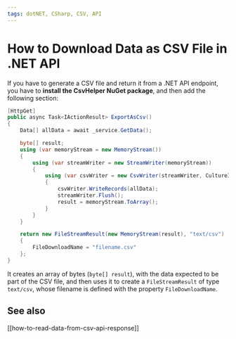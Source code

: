 ```yaml
---
tags: dotNET, CSharp, CSV, API
---
```


# How to Download Data as CSV File in .NET API

If you have to generate a CSV file and return it from a .NET API endpoint, you have to **install the CsvHelper NuGet package**, and then add the following section:

```cs
[HttpGet]
public async Task<IActionResult> ExportAsCsv()
{
    Data[] allData = await _service.GetData();

    byte[] result;
    using (var memoryStream = new MemoryStream())
    {
        using (var streamWriter = new StreamWriter(memoryStream))
        {
            using (var csvWriter = new CsvWriter(streamWriter, CultureInfo.InvariantCulture))
            {
                csvWriter.WriteRecords(allData);
                streamWriter.Flush();
                result = memoryStream.ToArray();
            }
        }
    }

    return new FileStreamResult(new MemoryStream(result), "text/csv")
    {
        FileDownloadName = "filename.csv"
    };
}
```

It creates an array of bytes (`byte[] result`), with the data expected to be part of the CSV file, and then uses it to create a `FileStreamResult` of type `text/csv`, whose filename is defined with the property `FileDownloadName`.

## See also

[[how-to-read-data-from-csv-api-response]]
